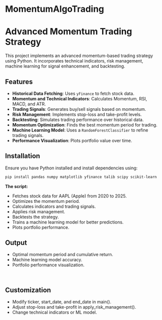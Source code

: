 # MomentumAlgoTrading
# Advanced Momentum Trading Strategy

This project implements an advanced momentum-based trading strategy using Python. It incorporates technical indicators, risk management, machine learning for signal enhancement, and backtesting.

## Features
- **Historical Data Fetching**: Uses `yFinance` to fetch stock data.
- **Momentum and Technical Indicators**: Calculates Momentum, RSI, MACD, and ATR.
- **Trading Signals**: Generates buy/sell signals based on momentum.
- **Risk Management**: Implements stop-loss and take-profit levels.
- **Backtesting**: Simulates trading performance over historical data.
- **Momentum Optimization**: Finds the best momentum period for trading.
- **Machine Learning Model**: Uses a `RandomForestClassifier` to refine trading signals.
- **Performance Visualization**: Plots portfolio value over time.

## Installation
Ensure you have Python installed and install dependencies using:

```bash
pip install pandas numpy matplotlib yfinance talib scipy scikit-learn
```

<b>The script:</b>
<ul>
<li>Fetches stock data for AAPL (Apple) from 2020 to 2025.<br>
<li>Optimizes the momentum period.<br>
<li>Calculates indicators and trading signals.<br>
<li>Applies risk management.<br>
<li>Backtests the strategy.<br>
<li>Trains a machine learning model for better predictions.<br>
<li>Plots portfolio performance.<br>
</ul>


## Output
<ul>
<li>Optimal momentum period and cumulative return.
<li>Machine learning model accuracy.
<li>Portfolio performance visualization.
</ul>
<br>

## Customization
<ul>
<li>Modify ticker, start_date, and end_date in main().
<li>Adjust stop-loss and take-profit in apply_risk_management().
<li>Change technical indicators or ML model.
</ul>
